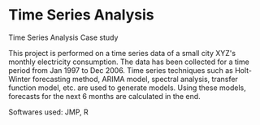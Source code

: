 # Time Series Analysis
Time Series Analysis Case study

This project is performed on a time series data of a small city XYZ's monthly electricity consumption. The data has been collected for a time period from Jan 1997 to Dec 2006.
Time series techniques such as Holt-Winter forecasting method, ARIMA model, spectral analysis, transfer function model, etc. are used to generate models.
Using these models, forecasts for the next 6 months are calculated in the end. 

Softwares used: JMP, R
